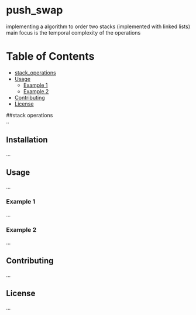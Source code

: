 # push_swap
implementing a algorithm to order two stacks (implemented with linked lists) main focus is the temporal complexity of the operations

# Table of Contents
- [stack_operations](#stack_operations)
- [Usage](#usage)
  - [Example 1](#example-1)
  - [Example 2](#example-2)
- [Contributing](#contributing)
- [License](#license)

##stack operations  
..

## Installation
...

## Usage
...

### Example 1
...

### Example 2
...

## Contributing
...

## License
...
